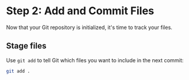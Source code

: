 # Step 2: Add and Commit Files

Now that your Git repository is initialized, it's time to track your files.

## Stage files

Use `git add` to tell Git which files you want to include in the next commit:

```bash
git add .
